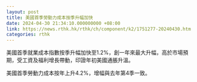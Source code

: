 ```yaml
---
layout: post
title: 美國首季勞動力成本按季升幅加快
date: 2024-04-30 21:34:10.000000000 +08:00
link: https://news.rthk.hk/rthk/ch/component/k2/1751277-20240430.htm
categories: rthk
---
```


美國首季就業成本指數按季升幅加快至1.2%，創一年來最大升幅，高於市場預期，受工資及福利增長帶動，印證年初美國通脹升溫。

美國首季勞動力成本按年上升4.2%，增幅與去年第4季一致。
